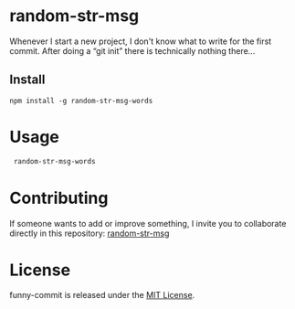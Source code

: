 # random-str-msg

Whenever I start a new project, I don't know what to write for the first commit. After doing a “git init” there is technically nothing there...

## Install

```npm
npm install -g random-str-msg-words
```

# Usage

```bash
 random-str-msg-words
```

# Contributing

If someone wants to add or improve something, I invite you to collaborate directly in this repository: [random-str-msg](https://github.com/Cristhian-Andres/random-str-msg-words)

# License

funny-commit is released under the [MIT License](https://opensource.org/licenses/MIT).
